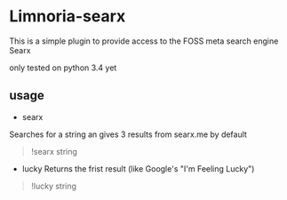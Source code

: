 # Limnoria-searx


This is a simple plugin to provide access to the FOSS meta search engine Searx

only tested on python 3.4 yet

usage
-----------

- searx

 Searches for a string an gives 3 results from searx.me by default
 >!searx string

- lucky
 Returns the frist result (like Google's "I'm Feeling Lucky")
 >!lucky string 

